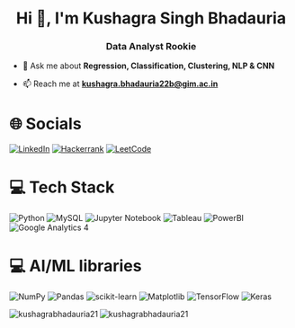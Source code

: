 <h1 align="center">Hi 👋, I'm Kushagra Singh Bhadauria</h1>
<h3 align="center">Data Analyst Rookie</h3>

- 💬 Ask me about **Regression, Classification, Clustering, NLP & CNN**

- 📫 Reach me at **kushagra.bhadauria22b@gim.ac.in**

# 🌐 Socials
[![LinkedIn](https://img.shields.io/badge/-LinkedIn-blue?style=for-the-badge&logo=linkedin&logoColor=white)](https://www.linkedin.com/in/kushagra-singh-bhadauria-b52252229)
[![Hackerrank](https://img.shields.io/badge/-Hackerrank-2EC866?style=for-the-badge&logo=HackerRank&logoColor=white)](https://www.hackerrank.com/ranvj8?hr_r=1)
[![LeetCode](https://img.shields.io/badge/LeetCode-000000?style=for-the-badge&logo=LeetCode&logoColor=#d16c06)](https://leetcode.com/kushagra4448/)

# 💻 Tech Stack
![Python](https://img.shields.io/badge/Python-3776AB.svg?style=for-the-badge&logo=Python&logoColor=white) ![MySQL](https://img.shields.io/badge/mysql-%2300f.svg?style=for-the-badge&logo=mysql&logoColor=white) ![Jupyter Notebook](https://img.shields.io/badge/jupyter-%23FA0F00.svg?style=for-the-badge&logo=jupyter&logoColor=white) ![Tableau](https://img.shields.io/badge/Tableau-E97627.svg?style=for-the-badge&logo=Tableau&logoColor=white) ![PowerBI](https://img.shields.io/badge/Power%20BI-F2C811.svg?style=for-the-badge&logo=Power-BI&logoColor=black) ![Google Analytics 4](https://img.shields.io/badge/Google%20Analytics-E37400.svg?style=for-the-badge&logo=Google-Analytics&logoColor=white) 


# 💻 AI/ML libraries
![NumPy](https://img.shields.io/badge/numpy-%23013243.svg?style=for-the-badge&logo=numpy&logoColor=white) ![Pandas](https://img.shields.io/badge/pandas-%23150458.svg?style=for-the-badge&logo=pandas&logoColor=white) ![scikit-learn](https://img.shields.io/badge/scikit--learn-%23F7931E.svg?style=for-the-badge&logo=scikit-learn&logoColor=white) ![Matplotlib](https://img.shields.io/badge/Matplotlib-%23ffffff.svg?style=for-the-badge&logo=Matplotlib&logoColor=black) ![TensorFlow](https://img.shields.io/badge/TensorFlow-%23FF6F00.svg?style=for-the-badge&logo=TensorFlow&logoColor=white) ![Keras](https://img.shields.io/badge/Keras-%23D00000.svg?style=for-the-badge&logo=Keras&logoColor=white)




<p><img align="left" src="https://github-readme-stats.vercel.app/api/top-langs?username=kushagrabhadauria21&show_icons=true&locale=en&layout=compact" alt="kushagrabhadauria21" /></p>



<p><img align="center" src="https://github-readme-streak-stats.herokuapp.com/?user=kushagrabhadauria21&" alt="kushagrabhadauria21" /></p>


